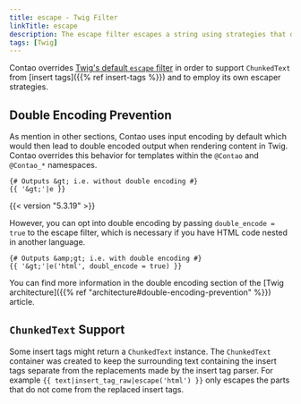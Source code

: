 ```yaml
---
title: escape - Twig Filter
linkTitle: escape
description: The escape filter escapes a string using strategies that depend on the context.
tags: [Twig]
---
```


Contao overrides [Twig's default `escape` filter](https://twig.symfony.com/doc/3.x/filters/escape.html) in order to
support `ChunkedText` from [insert tags]({{% ref insert-tags %}}) and to employ its own escaper strategies. 

## Double Encoding Prevention

As mention in other sections, Contao uses input encoding by default which would then lead to double encoded output when
rendering content in Twig. Contao overrides this behavior for templates within the `@Contao` and `@Contao_*` namespaces.

```twig
{# Outputs &gt; i.e. without double encoding #}
{{ '&gt;'|e }}
```

{{< version "5.3.19" >}}

However, you can opt into double encoding by passing `double_encode = true` to the escape filter, which is necessary if
you have HTML code nested in another language.

```twig
{# Outputs &amp;gt; i.e. with double encoding #}
{{ '&gt;'|e('html', doubl_encode = true) }}
```

You can find more information in the double encoding section of the
[Twig architecture]({{% ref "architecture#double-encoding-prevention" %}}) article.

## `ChunkedText` Support

Some insert tags might return a `ChunkedText` instance. The `ChunkedText` container was created to keep the surrounding
text containing the insert tags separate from the replacements made by the insert tag parser. For example
`{{ text|insert_tag_raw|escape('html') }}` only escapes the parts that do not come from the replaced insert tags.
